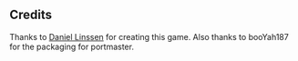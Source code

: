 ## Credits

Thanks to [Daniel Linssen](https://managore.itch.io/roguelight) for creating this game.  Also thanks to booYah187 for the packaging for portmaster.

